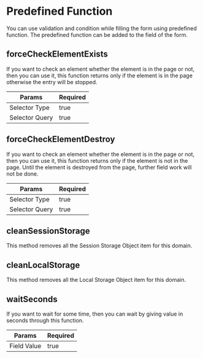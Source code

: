 # Predefined Function

You can use validation and condition while filling the form using predefined function. The predefined function can be added to the field of the form.

## forceCheckElementExists

If you want to check an element whether the element is in the page or not, then you can use it, this function returns only if the element is in the page otherwise the entry will be stopped.

| Params         | Required |
| -------------- | -------- |
| Selector Type  | true     |
| Selector Query | true     |

## forceCheckElementDestroy

If you want to check an element whether the element is in the page or not, then you can use it, this function returns only if the element is not in the page. Until the element is destroyed from the page, further field work will not be done.

| Params         | Required |
| -------------- | -------- |
| Selector Type  | true     |
| Selector Query | true     |

## cleanSessionStorage

This method removes all the Session Storage Object item for this domain.

## cleanLocalStorage

This method removes all the Local Storage Object item for this domain.

## waitSeconds

If you want to wait for some time, then you can wait by giving value in seconds through this function.

| Params      | Required |
| ----------- | -------- |
| Field Value | true     |
